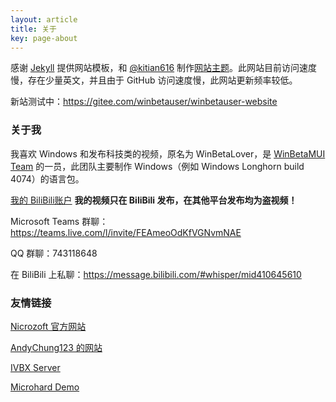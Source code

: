```yaml
---
layout: article
title: 关于
key: page-about
---
```


感谢 [Jekyll](https://jekyllrb.com/) 提供网站模板，和 [@kitian616](https://github.com/kitian616) 制作[网站主题](https://github.com/kitian616/jekyll-TeXt-theme)。此网站目前访问速度慢，存在少量英文，并且由于 GitHub 访问速度慢，此网站更新频率较低。

新站测试中：https://gitee.com/winbetauser/winbetauser-website

### 关于我

我喜欢 Windows 和发布科技类的视频，原名为 WinBetaLover，是 [WinBetaMUI Team](/winbetamui) 的一员，此团队主要制作 Windows（例如 Windows Longhorn build 4074）的语言包。

[我的 BiliBili账户](https://space.bilibili.com/410645610) **我的视频只在 BiliBili 发布，在其他平台发布均为盗视频！**

Microsoft Teams 群聊：https://teams.live.com/l/invite/FEAmeoOdKfVGNvmNAE

QQ 群聊：743118648

在 BiliBili 上私聊：https://message.bilibili.com/#whisper/mid410645610

### 友情链接

[Nicrozoft 官方网站](https://nicrozoft.github.io)

[AndyChung123 的网站](https://andychung123.github.io)

[IVBX Server](https://ivbxdata.github.io)

[Microhard Demo](https://microharddemo.github.io)
